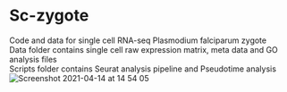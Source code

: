 # Sc-zygote
Code and data for single cell RNA-seq Plasmodium falciparum zygote  
Data folder contains single cell raw expression matrix, meta data and GO analysis files  
Scripts folder contains Seurat analysis pipeline and Pseudotime analysis 
![Screenshot 2021-04-14 at 14 54 05](https://user-images.githubusercontent.com/50444056/114713513-7d88ae80-9d31-11eb-8961-2082beb19b62.png)
